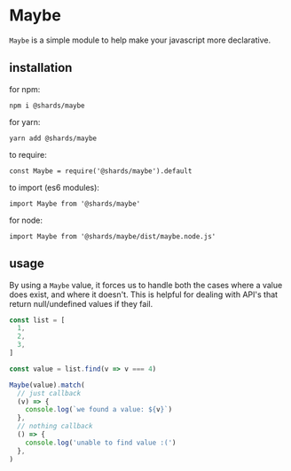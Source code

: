 # Maybe

`Maybe` is a simple module to help make your javascript more declarative.

## installation


for npm:

```
npm i @shards/maybe
```

for yarn:

```
yarn add @shards/maybe
```

to require:

```
const Maybe = require('@shards/maybe').default
```

to import (es6 modules):

```
import Maybe from '@shards/maybe'
```

for node:

```
import Maybe from '@shards/maybe/dist/maybe.node.js'
```

## usage

By using a `Maybe` value, it forces us to handle both the cases where a value does exist, and where it doesn't. This is helpful for dealing with API's that return null/undefined values if they fail.


```javascript
const list = [
  1,
  2,
  3,
]

const value = list.find(v => v === 4)

Maybe(value).match(
  // just callback
  (v) => {
    console.log(`we found a value: ${v}`)
  },
  // nothing callback
  () => {
    console.log('unable to find value :(')
  },
)
```
